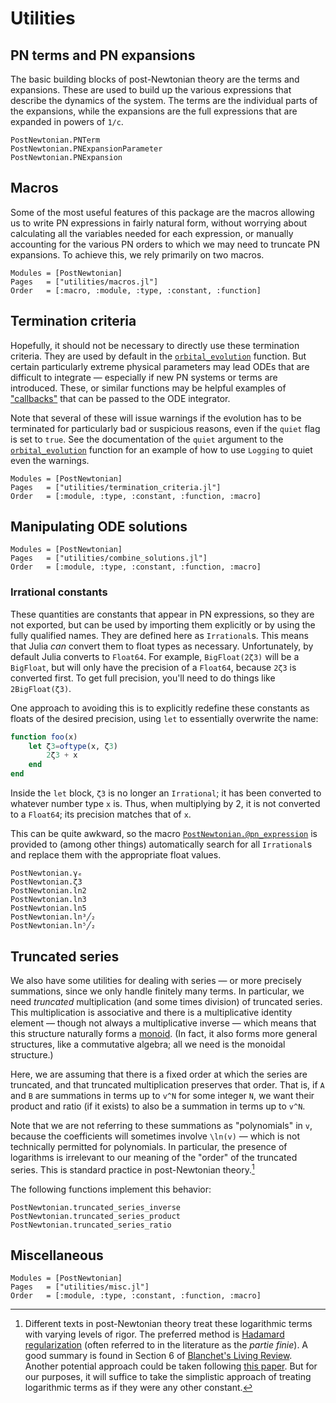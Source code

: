# Utilities

## PN terms and PN expansions

The basic building blocks of post-Newtonian theory are the terms and
expansions.  These are used to build up the various expressions that
describe the dynamics of the system.  The terms are the individual
parts of the expansions, while the expansions are the full expressions
that are expanded in powers of ``1/c``.

```@docs
PostNewtonian.PNTerm
PostNewtonian.PNExpansionParameter
PostNewtonian.PNExpansion
```

## Macros

Some of the most useful features of this package are the macros allowing us to
write PN expressions in fairly natural form, without worrying about calculating
all the variables needed for each expression, or manually accounting for the
various PN orders to which we may need to truncate PN expansions.  To achieve
this, we rely primarily on two macros.

```@autodocs
Modules = [PostNewtonian]
Pages   = ["utilities/macros.jl"]
Order   = [:macro, :module, :type, :constant, :function]
```

## Termination criteria

Hopefully, it should not be necessary to directly use these termination
criteria.  They are used by default in the [`orbital_evolution`](@ref) function.
But certain particularly extreme physical parameters may lead ODEs that are
difficult to integrate — especially if new PN systems or terms are introduced.
These, or similar functions may be helpful examples of
["callbacks"](https://docs.sciml.ai/DiffEqDocs/stable/features/callback_functions/)
that can be passed to the ODE integrator.

Note that several of these will issue warnings if the evolution has to be
terminated for particularly bad or suspicious reasons, even if the `quiet` flag
is set to `true`.  See the documentation of the `quiet` argument to the
[`orbital_evolution`](@ref) function for an example of how to use `Logging` to
quiet even the warnings.

```@autodocs
Modules = [PostNewtonian]
Pages   = ["utilities/termination_criteria.jl"]
Order   = [:module, :type, :constant, :function, :macro]
```

## Manipulating ODE solutions

```@autodocs
Modules = [PostNewtonian]
Pages   = ["utilities/combine_solutions.jl"]
Order   = [:module, :type, :constant, :function, :macro]
```

### Irrational constants

These quantities are constants that appear in PN expressions, so they are not
exported, but can be used by importing them explicitly or by using the fully
qualified names.  They are defined here as `Irrational`s.  This means that Julia
*can* convert them to float types as necessary.  Unfortunately, by default Julia
converts to `Float64`.  For example, `BigFloat(2ζ3)` will be a `BigFloat`, but
will only have the precision of a `Float64`, because `2ζ3` is converted first.
To get full precision, you'll need to do things like `2BigFloat(ζ3)`.

One approach to avoiding this is to explicitly redefine these constants as
floats of the desired precision, using `let` to essentially overwrite the name:

```julia
function foo(x)
    let ζ3=oftype(x, ζ3)
        2ζ3 + x
    end
end
```

Inside the `let` block, `ζ3` is no longer an `Irrational`; it has been converted
to whatever number type `x` is.  Thus, when multiplying by 2, it is not
converted to a `Float64`; its precision matches that of `x`.

This can be quite awkward, so the macro [`PostNewtonian.@pn_expression`](@ref)
is provided to (among other things) automatically search for all `Irrational`s
and replace them with the appropriate float values.

```@docs
PostNewtonian.γₑ
PostNewtonian.ζ3
PostNewtonian.ln2
PostNewtonian.ln3
PostNewtonian.ln5
PostNewtonian.ln³╱₂
PostNewtonian.ln⁵╱₂
```

## Truncated series

We also have some utilities for dealing with series — or more
precisely summations, since we only handle finitely many terms.  In
particular, we need *truncated* multiplication (and some times
division) of truncated series.  This multiplication is associative and
there is a multiplicative identity element — though not always a
multiplicative inverse — which means that this structure naturally
forms a [monoid](https://en.wikipedia.org/wiki/Monoid).  (In fact, it
also forms more general structures, like a commutative algebra; all we
need is the monoidal structure.)

Here, we are assuming that there is a fixed order at which the series
are truncated, and that truncated multiplication preserves that order.
That is, if ``A`` and ``B`` are summations in terms up to ``v^N`` for
some integer ``N``, we want their product and ratio (if it exists) to
also be a summation in terms up to ``v^N``.

Note that we are not referring to these summations as "polynomials" in
``v``, because the coefficients will sometimes involve ``\ln(v)`` —
which is not technically permitted for polynomials.  In particular,
the presence of logarithms is irrelevant to our meaning of the "order"
of the truncated series.  This is standard practice in post-Newtonian
theory.[^1]

[^1]: Different texts in post-Newtonian theory treat these logarithmic
      terms with varying levels of rigor.  The preferred method is
      [Hadamard
      regularization](https://en.wikipedia.org/wiki/Hadamard_regularization)
      (often referred to in the literature as the *partie finie*).  A
      good summary is found in Section 6 of [Blanchet's Living
      Review](https://link.springer.com/article/10.12942/lrr-2014-2).
      Another potential approach could be taken following [this
      paper](https://doi.org/10.1016/0001-8708(89)90079-0).  But for
      our purposes, it will suffice to take the simplistic approach of
      treating logarithmic terms as if they were any other constant.

The following functions implement this behavior:

```@docs
PostNewtonian.truncated_series_inverse
PostNewtonian.truncated_series_product
PostNewtonian.truncated_series_ratio
```

## Miscellaneous

```@autodocs
Modules = [PostNewtonian]
Pages   = ["utilities/misc.jl"]
Order   = [:module, :type, :constant, :function, :macro]
```
